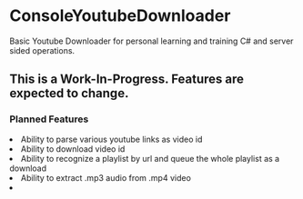 # ConsoleYoutubeDownloader
Basic Youtube Downloader for personal learning and training C# and server sided operations.


<h2>This is a Work-In-Progress.
Features are expected to change.</h2>

<h3> Planned Features </h3>
<li> Ability to parse various youtube links as video id </li>
<li> Ability to download video id </li>
<li> Ability to recognize a playlist by url and queue the whole playlist as a download </li>
<li> Ability to extract .mp3 audio from .mp4 video <li>
